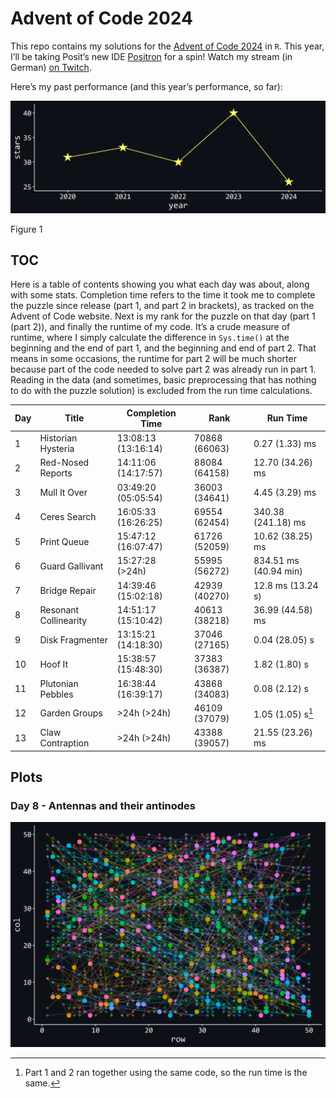 # Advent of Code 2024


This repo contains my solutions for the [Advent of Code
2024](https://adventofcode.com/2024) in `R`. This year, I’ll be taking
Posit’s new IDE [Positron](https://positron.posit.co/) for a spin! Watch
my stream (in German) [on Twitch](https://www.twitch.tv/einglasrotwein).

Here’s my past performance (and this year’s performance, so far):

<div id="fig-performance">

<img src="README_files/figure-commonmark/fig-performance-1.png"
id="fig-performance" />

Figure 1

</div>

## TOC

Here is a table of contents showing you what each day was about, along
with some stats. Completion time refers to the time it took me to
complete the puzzle since release (part 1, and part 2 in brackets), as
tracked on the Advent of Code website. Next is my rank for the puzzle on
that day (part 1 (part 2)), and finally the runtime of my code. It’s a
crude measure of runtime, where I simply calculate the difference in
`Sys.time()` at the beginning and the end of part 1, and the beginning
and end of part 2. That means in some occasions, the runtime for part 2
will be much shorter because part of the code needed to solve part 2 was
already run in part 1. Reading in the data (and sometimes, basic
preprocessing that has nothing to do with the puzzle solution) is
excluded from the run time calculations.

| Day | Title | Completion Time | Rank | Run Time |
|----|----|----|----|----|
| 1 | Historian Hysteria | 13:08:13 (13:16:14) | 70868 (66063) | 0.27 (1.33) ms |
| 2 | Red-Nosed Reports | 14:11:06 (14:17:57) | 88084 (64158) | 12.70 (34.26) ms |
| 3 | Mull It Over | 03:49:20 (05:05:54) | 36003 (34641) | 4.45 (3.29) ms |
| 4 | Ceres Search | 16:05:33 (16:26:25) | 69554 (62454) | 340.38 (241.18) ms |
| 5 | Print Queue | 15:47:12 (16:07:47) | 61726 (52059) | 10.62 (38.25) ms |
| 6 | Guard Gallivant | 15:27:28 (\>24h) | 55995 (56272) | 834.51 ms (40.94 min) |
| 7 | Bridge Repair | 14:39:46 (15:02:18) | 42939 (40270) | 12.8 ms (13.24 s) |
| 8 | Resonant Collinearity | 14:51:17 (15:10:42) | 40613 (38218) | 36.99 (44.58) ms |
| 9 | Disk Fragmenter | 13:15:21 (14:18:30) | 37046 (27165) | 0.04 (28.05) s |
| 10 | Hoof It | 15:38:57 (15:48:30) | 37383 (36387) | 1.82 (1.80) s |
| 11 | Plutonian Pebbles | 16:38:44 (16:39:17) | 43868 (34083) | 0.08 (2.12) s |
| 12 | Garden Groups | \>24h (\>24h) | 46109 (37079) | 1.05 (1.05) s[^1] |
| 13 | Claw Contraption | \>24h (\>24h) | 43388 (39057) | 21.55 (23.26) ms |

## Plots

### Day 8 - Antennas and their antinodes

![](README_files/figure-commonmark/unnamed-chunk-3-1.png)

[^1]: Part 1 and 2 ran together using the same code, so the run time is
    the same.
